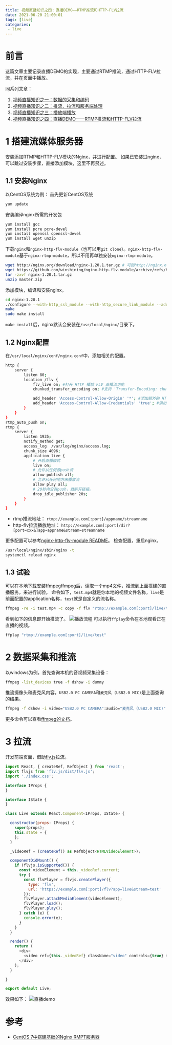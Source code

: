 ```yaml
---
title: 视频直播知识之四：直播DEMO——RTMP推流和HTTP-FLV拉流
date: 2021-06-20 21:00:01
tags: [live]
categories:
 - live
---
```


# 前言
这篇文章主要记录直播DEMO的实现，主要通过RTMP推流，通过HTTP-FLV拉流，并在页面中播放。

<!-- more -->

同系列文章：
 1. [视频直播知识之一：数据的采集和编码](http://seminelee.com/2021/03/01/video-1/)
 2. [视频直播知识之二：推流、拉流和服务端处理](http://seminelee.com/2021/05/07/video-2/)
 3. [视频直播知识之三：播放端播放](http://seminelee.com/2021/05/30/video-3/)
 4. [视频直播知识之四：直播DEMO——RTMP推流和HTTP-FLV拉流](http://seminelee.com/2021/06/20/video-4/)

# 1 搭建流媒体服务器
安装添加RTMP和HTTP-FLV模块的Nginx，并进行配置。
如果已安装过nginx，可以跳过安装步骤，直接添加模块，这里不再赘述。
## 1.1 安装Nginx
以CentOS系统为例：
首先更新CentOS系统
``` bash
yum update
```
安装编译nginx所需的开发包
``` bash
yum install gcc
yum install pcre pcre-devel
yum install openssl openssl-devel
yum install wget unzip
```
下载`nginx`和`nginx-http-flv-module`（也可以用`git clone`）。`nginx-http-flv-module`基于`nginx-rtmp-module`，所以不用再单独安装`nginx-rtmp-module`。
``` bash
wget http://nginx.org/download/nginx-1.20.1.tar.gz # 可到http://nginx.org/download/查看stable版本
wget https://github.com/winshining/nginx-http-flv-module/archive/refs/heads/master.zip
tar -zxvf nginx-1.20.1.tar.gz
unzip master.zip
```
添加模块，编译和安装nginx。
``` bash
cd nginx-1.20.1
./configure --with-http_ssl_module --with-http_secure_link_module --add-module=../nginx-http-flv-module-master
make
sudo make install
```
`make install`后，nginx默认会安装在`/usr/local/nginx/`目录下。
## 1.2 Nginx配置
在`/usr/local/nginx/conf/nginx.conf`中，添加相关的配置。
``` bash
http {
    server {
        listen 80;
        location /flv {
            flv_live on; #打开 HTTP 播放 FLV 直播流功能
            chunked_transfer_encoding on; #支持 'Transfer-Encoding: chunked' 方式回复

            add_header 'Access-Control-Allow-Origin' '*'; #添加额外的 HTTP 头
            add_header 'Access-Control-Allow-Credentials' 'true'; #添加额外的 HTTP 头
        }
    }
}
rtmp_auto_push on;
rtmp {
    server {
        listen 1935;
        notify_method get;
        access_log  /var/log/nginx/access.log;
        chunk_size 4096;
        application live {
            # 开启直播模式
            live on;
            # 允许从任何源push流
            allow publish all;
            # 允许从任何地方来播放流
            allow play all;
            # 20秒内没有push，就断开链接。
            drop_idle_publisher 20s;
        }
    }
}
```
 - rtmp推流地址：
 `rtmp://example.com[:port]/appname/streamname`
 - http-flv拉流播放地址：
 `http://example.com[:port]/dir?[port=xxx&]app=appname&stream=streamname`

更多配置可以参考[nginx-http-flv-module README](https://github.com/winshining/nginx-http-flv-module/blob/master/README.CN.md)。
检查配置，重启nginx。
``` bash
/usr/local/nginx/sbin/nginx -t
systemctl reload nginx
```

## 1.3 试验
可以在本地[下载安装ffmpeg](http://ffmpeg.org/download.html#build-linux)ffmpeg后，读取一个mp4文件，推流到上面搭建的直播服务，来进行试验。
命令如下，`test.mp4`就是你本地的视频文件名称，`live`是前面配置的application名称，`test`就是自定义的流名称。
``` bash
ffmpeg -re -i test.mp4 -c copy -f flv "rtmp://example.com[:port]/live/test"
```
看到如下的信息即开始推流了。
![播放流程](/assets/img/2021/06/ffmpeg-push.png)
可以执行`ffplay`命令在本地观看正在直播的视频。
``` bash
ffplay "rtmp://example.com[:port]/live/test"
```

# 2 数据采集和推流
以windows为例，首先查询本机的音视频采集设备：
``` bash
ffmpeg -list_devices true -f dshow -i dummy
```
推流摄像头和麦克风内容，`USB2.0 PC CAMERA`和`麦克风 (USB2.0 MIC)`是上面查询的结果。
``` bash
ffmpeg -f dshow -i video="USB2.0 PC CAMERA":audio="麦克风 (USB2.0 MIC)" -vcodec libx264 -acodec aac -f flv "rtmp://example.com[:port]/live/test"
```
更多命令可以查看[ffmpeg的文档](http://ffmpeg.org/ffmpeg.html)。

# 3 拉流
开发前端页面，借助[flv.js](https://github.com/bilibili/flv.js)拉流。
``` js
import React, { createRef, RefObject } from 'react';
import flvjs from 'flv.js/dist/flv.js';
import './index.css';

interface IProps {
}

interface IState {
}

class Live extends React.Component<IProps, IState> {

  constructor(props: IProps) {
    super(props);
    this.state = {
    };
  }

  _videoRef = (createRef() as RefObject<HTMLVideoElement>);

  componentDidMount() {
    if (flvjs.isSupported()) {
      const videoElement = this._videoRef.current;
      try {
        const flvPlayer = flvjs.createPlayer({
          type: 'flv',
          url: 'https://example.com[:port]/flv?app=live&stream=test'
        });
        flvPlayer.attachMediaElement(videoElement);
        flvPlayer.load();
        flvPlayer.play();
      } catch (e) {
        console.error(e);
      }
    }
  }

  render() {
    return (
      <div>
        <video ref={this._videoRef} className="video" controls={true} muted={true}></video>
      </div>
    );
  }

}

export default Live;
```
效果如下：
![直播demo](/assets/img/2021/06/live.png)

# 参考
 - [CentOS 7中搭建基础的Nginx RMPT服务器](https://www.jibing57.com/2020/07/29/how-to-setup-nginx-rtmp-on-centos-7/)